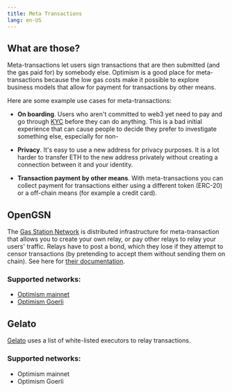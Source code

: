 ```yaml
---
title: Meta Transactions
lang: en-US
---
```


## What are those?

Meta-transactions let users sign transactions that are then submitted (and the gas paid for) by somebody else. 
Optimism is a good place for meta-transactions because the low gas costs make it possible to explore business models that allow for payment for transactions by other means.

Here are some example use cases for meta-transactions:

- **On boarding**. 
  Users who aren't committed to web3 yet need to pay and go through [KYC](https://www.thalesgroup.com/en/markets/digital-identity-and-security/banking-payment/issuance/id-verification/know-your-customer) before they can do anything.
  This is a bad initial experience that can cause people to decide they prefer to investigate something else, especially for non-

- **Privacy**.
  It's easy to use a new address for privacy purposes.
  It is a lot harder to transfer ETH to the new address privately without creating a connection between it and your identity.
  
- **Transaction payment by other means**.
  With meta-transactions you can collect payment for transactions either using a different token (ERC-20) or a off-chain means (for example a credit card).

## OpenGSN

The [Gas Station Network](https://opengsn.org/) is distributed infrastructure for meta-transaction that allows you to create your own relay, or pay other relays to relay your users' traffic.
Relays have to post a bond, which they lose if they attempt to censor transactions (by pretending to accept them without sending them on chain).
See here for [their documentation](https://docs.opengsn.org/).

### Supported networks:

- [Optimism mainnet](https://docs.opengsn.org/networks/optimism/optimism.html)
- [Optimism Goerli](https://docs.opengsn.org/networks/optimism/goerli-optimism.html)


## Gelato

[Gelato](https://docs.gelato.network/developer-services/relay/what-is-relaying) uses a list of white-listed executors to relay transactions.

### Supported networks:

- Optimism mainnet
- Optimism Goerli
